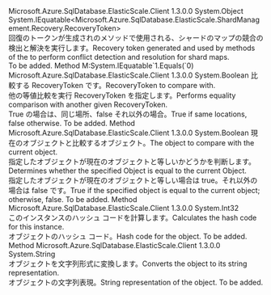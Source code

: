 <Type Name="RecoveryToken" FullName="Microsoft.Azure.SqlDatabase.ElasticScale.ShardManagement.Recovery.RecoveryToken">
  <TypeSignature Language="C#" Value="public sealed class RecoveryToken : IEquatable&lt;Microsoft.Azure.SqlDatabase.ElasticScale.ShardManagement.Recovery.RecoveryToken&gt;" />
  <TypeSignature Language="ILAsm" Value=".class public auto ansi sealed beforefieldinit RecoveryToken extends System.Object implements class System.IEquatable`1&lt;class Microsoft.Azure.SqlDatabase.ElasticScale.ShardManagement.Recovery.RecoveryToken&gt;" />
  <TypeSignature Language="DocId" Value="T:Microsoft.Azure.SqlDatabase.ElasticScale.ShardManagement.Recovery.RecoveryToken" />
  <TypeSignature Language="VB.NET" Value="Public NotInheritable Class RecoveryToken&#xA;Implements IEquatable(Of RecoveryToken)" />
  <TypeSignature Language="F#" Value="type RecoveryToken = class&#xA;    interface IEquatable&lt;RecoveryToken&gt;" />
  <AssemblyInfo>
    <AssemblyName>Microsoft.Azure.SqlDatabase.ElasticScale.Client</AssemblyName>
    <AssemblyVersion>1.3.0.0</AssemblyVersion>
  </AssemblyInfo>
  <Base>
    <BaseTypeName>System.Object</BaseTypeName>
  </Base>
  <Interfaces>
    <Interface>
      <InterfaceName>System.IEquatable&lt;Microsoft.Azure.SqlDatabase.ElasticScale.ShardManagement.Recovery.RecoveryToken&gt;</InterfaceName>
    </Interface>
  </Interfaces>
  <Docs>
    <summary>
            <span data-ttu-id="46a50-101">回復のトークンが生成されのメソッドで使用される、<see cref="T:Microsoft.Azure.SqlDatabase.ElasticScale.ShardManagement.Recovery.RecoveryManager" />シャードのマップの競合の検出と解決を実行します。</span><span class="sxs-lookup"><span data-stu-id="46a50-101">Recovery token generated and used by methods of the <see cref="T:Microsoft.Azure.SqlDatabase.ElasticScale.ShardManagement.Recovery.RecoveryManager" /> to perform conflict detection and resolution for shard maps.</span></span>
            </summary>
    <remarks>To be added.</remarks>
  </Docs>
  <Members>
    <Member MemberName="Equals">
      <MemberSignature Language="C#" Value="public bool Equals (Microsoft.Azure.SqlDatabase.ElasticScale.ShardManagement.Recovery.RecoveryToken other);" />
      <MemberSignature Language="ILAsm" Value=".method public hidebysig newslot virtual instance bool Equals(class Microsoft.Azure.SqlDatabase.ElasticScale.ShardManagement.Recovery.RecoveryToken other) cil managed" />
      <MemberSignature Language="DocId" Value="M:Microsoft.Azure.SqlDatabase.ElasticScale.ShardManagement.Recovery.RecoveryToken.Equals(Microsoft.Azure.SqlDatabase.ElasticScale.ShardManagement.Recovery.RecoveryToken)" />
      <MemberSignature Language="VB.NET" Value="Public Function Equals (other As RecoveryToken) As Boolean" />
      <MemberSignature Language="F#" Value="override this.Equals : Microsoft.Azure.SqlDatabase.ElasticScale.ShardManagement.Recovery.RecoveryToken -&gt; bool" Usage="recoveryToken.Equals other" />
      <MemberType>Method</MemberType>
      <Implements>
        <InterfaceMember>M:System.IEquatable`1.Equals(`0)</InterfaceMember>
      </Implements>
      <AssemblyInfo>
        <AssemblyName>Microsoft.Azure.SqlDatabase.ElasticScale.Client</AssemblyName>
        <AssemblyVersion>1.3.0.0</AssemblyVersion>
      </AssemblyInfo>
      <ReturnValue>
        <ReturnType>System.Boolean</ReturnType>
      </ReturnValue>
      <Parameters>
        <Parameter Name="other" Type="Microsoft.Azure.SqlDatabase.ElasticScale.ShardManagement.Recovery.RecoveryToken" />
      </Parameters>
      <Docs>
        <param name="other"><span data-ttu-id="46a50-102">比較する RecoveryToken です。</span><span class="sxs-lookup"><span data-stu-id="46a50-102">RecoveryToken to compare with.</span></span></param>
        <summary>
            <span data-ttu-id="46a50-103">他の等値比較を実行 RecoveryToken を指定します。</span><span class="sxs-lookup"><span data-stu-id="46a50-103">Performs equality comparison with another given RecoveryToken.</span></span>
            </summary>
        <returns><span data-ttu-id="46a50-104">True の場合は、同じ場所、false それ以外の場合。</span><span class="sxs-lookup"><span data-stu-id="46a50-104">True if same locations, false otherwise.</span></span></returns>
        <remarks>To be added.</remarks>
      </Docs>
    </Member>
    <Member MemberName="Equals">
      <MemberSignature Language="C#" Value="public override bool Equals (object obj);" />
      <MemberSignature Language="ILAsm" Value=".method public hidebysig virtual instance bool Equals(object obj) cil managed" />
      <MemberSignature Language="DocId" Value="M:Microsoft.Azure.SqlDatabase.ElasticScale.ShardManagement.Recovery.RecoveryToken.Equals(System.Object)" />
      <MemberSignature Language="VB.NET" Value="Public Overrides Function Equals (obj As Object) As Boolean" />
      <MemberSignature Language="F#" Value="override this.Equals : obj -&gt; bool" Usage="recoveryToken.Equals obj" />
      <MemberType>Method</MemberType>
      <AssemblyInfo>
        <AssemblyName>Microsoft.Azure.SqlDatabase.ElasticScale.Client</AssemblyName>
        <AssemblyVersion>1.3.0.0</AssemblyVersion>
      </AssemblyInfo>
      <ReturnValue>
        <ReturnType>System.Boolean</ReturnType>
      </ReturnValue>
      <Parameters>
        <Parameter Name="obj" Type="System.Object" />
      </Parameters>
      <Docs>
        <param name="obj"><span data-ttu-id="46a50-105">現在のオブジェクトと比較するオブジェクト。</span><span class="sxs-lookup"><span data-stu-id="46a50-105">The object to compare with the current object.</span></span></param>
        <summary>
            <span data-ttu-id="46a50-106">指定したオブジェクトが現在のオブジェクトと等しいかどうかを判断します。</span><span class="sxs-lookup"><span data-stu-id="46a50-106">Determines whether the specified Object is equal to the current Object.</span></span>
            </summary>
        <returns><span data-ttu-id="46a50-107">指定したオブジェクトが現在のオブジェクトと等しい場合は true。それ以外の場合は false です。</span><span class="sxs-lookup"><span data-stu-id="46a50-107">True if the specified object is equal to the current object; otherwise, false.</span></span></returns>
        <remarks>To be added.</remarks>
      </Docs>
    </Member>
    <Member MemberName="GetHashCode">
      <MemberSignature Language="C#" Value="public override int GetHashCode ();" />
      <MemberSignature Language="ILAsm" Value=".method public hidebysig virtual instance int32 GetHashCode() cil managed" />
      <MemberSignature Language="DocId" Value="M:Microsoft.Azure.SqlDatabase.ElasticScale.ShardManagement.Recovery.RecoveryToken.GetHashCode" />
      <MemberSignature Language="VB.NET" Value="Public Overrides Function GetHashCode () As Integer" />
      <MemberSignature Language="F#" Value="override this.GetHashCode : unit -&gt; int" Usage="recoveryToken.GetHashCode " />
      <MemberType>Method</MemberType>
      <AssemblyInfo>
        <AssemblyName>Microsoft.Azure.SqlDatabase.ElasticScale.Client</AssemblyName>
        <AssemblyVersion>1.3.0.0</AssemblyVersion>
      </AssemblyInfo>
      <ReturnValue>
        <ReturnType>System.Int32</ReturnType>
      </ReturnValue>
      <Parameters />
      <Docs>
        <summary>
            <span data-ttu-id="46a50-108">このインスタンスのハッシュ コードを計算します。</span><span class="sxs-lookup"><span data-stu-id="46a50-108">Calculates the hash code for this instance.</span></span>
            </summary>
        <returns><span data-ttu-id="46a50-109">オブジェクトのハッシュ コード。</span><span class="sxs-lookup"><span data-stu-id="46a50-109">Hash code for the object.</span></span></returns>
        <remarks>To be added.</remarks>
      </Docs>
    </Member>
    <Member MemberName="ToString">
      <MemberSignature Language="C#" Value="public override string ToString ();" />
      <MemberSignature Language="ILAsm" Value=".method public hidebysig virtual instance string ToString() cil managed" />
      <MemberSignature Language="DocId" Value="M:Microsoft.Azure.SqlDatabase.ElasticScale.ShardManagement.Recovery.RecoveryToken.ToString" />
      <MemberSignature Language="VB.NET" Value="Public Overrides Function ToString () As String" />
      <MemberSignature Language="F#" Value="override this.ToString : unit -&gt; string" Usage="recoveryToken.ToString " />
      <MemberType>Method</MemberType>
      <AssemblyInfo>
        <AssemblyName>Microsoft.Azure.SqlDatabase.ElasticScale.Client</AssemblyName>
        <AssemblyVersion>1.3.0.0</AssemblyVersion>
      </AssemblyInfo>
      <ReturnValue>
        <ReturnType>System.String</ReturnType>
      </ReturnValue>
      <Parameters />
      <Docs>
        <summary>
            <span data-ttu-id="46a50-110">オブジェクトを文字列形式に変換します。</span><span class="sxs-lookup"><span data-stu-id="46a50-110">Converts the object to its string representation.</span></span>
            </summary>
        <returns><span data-ttu-id="46a50-111">オブジェクトの文字列表現。</span><span class="sxs-lookup"><span data-stu-id="46a50-111">String representation of the object.</span></span></returns>
        <remarks>To be added.</remarks>
      </Docs>
    </Member>
  </Members>
</Type>